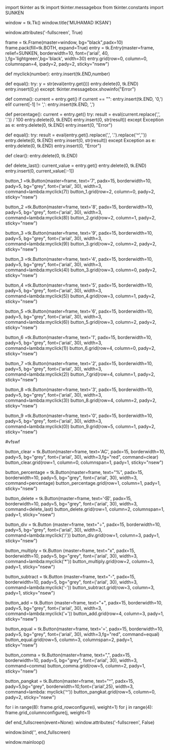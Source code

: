 import tkinter as tk
import tkinter.messagebox 
from tkinter.constants import SUNKEN

window = tk.Tk()
window.title('MUHAMAD IKSAN')

window.attributes('-fullscreen', True)

frame = tk.Frame(master=window, bg="black",padx=10)
frame.pack(fill=tk.BOTH, expand=True)
entry = tk.Entry(master=frame, relief=SUNKEN,
 borderwidth=10, font=('arial', 40, ),fg='lightgreen',bg='black', width=30)
entry.grid(row=0, column=0, columnspan=4, ipady=2, pady=2, sticky="nsew")

def myclick(number):
    entry.insert(tk.END,number)

def equal():
    try:
        y = str(eval(entry.get()))
        entry.delete(0, tk.END)
        entry.insert(0,y)
    except:
        tkinter.messagebox.showinfo("Error")

def comma():
    current = entry.get()
    if current == "":
        entry.insert(tk.END, '0,')
    elif current[-1] != ',':
        entry.insert(tk.END, ',')

def percentage():
    current = entry.get()
    try:
        result = eval(current.replace(',', '.')) / 100
        entry.delete(0, tk.END)
        entry.insert(0, str(result))
    except Exception as e:
        entry.delete(0, tk.END)
        entry.insert(0, "Error")

def equal():
    try:
        result = eval(entry.get().replace(',', '.').replace('^',''))
        entry.delete(0, tk.END)
        entry.insert(0, str(result))
    except Exception as e:
        entry.delete(0, tk.END)
        entry.insert(0, "Error")

def clear():
    entry.delete(0, tk.END)

def delete_last():
    current_value = entry.get()
    entry.delete(0, tk.END)
    entry.insert(0, current_value[:-1])


button_1 =tk.Button(master=frame, text='7', padx=15, borderwidth=10, pady=5, bg="grey", font=('arial', 30), width=3,
 command=lambda:myclick(7))
button_1.grid(row=2, column=0, pady=2, sticky="nsew")

button_2 =tk.Button(master=frame, text='8', padx=15, borderwidth=10, pady=5, bg="grey", font=('arial', 30), width=3,
 command=lambda:myclick(8))
button_2.grid(row=2, column=1, pady=2, sticky="nsew")

button_3 =tk.Button(master=frame, text='9', padx=15, borderwidth=10, pady=5, bg="grey", font=('arial', 30), width=3,
 command=lambda:myclick(9))
button_3.grid(row=2, column=2, pady=2, sticky="nsew")

button_3 =tk.Button(master=frame, text='4', padx=15, borderwidth=10, pady=5, bg="grey", font=('arial', 30), width=3,
 command=lambda:myclick(4))
button_3.grid(row=3, column=0, pady=2, sticky="nsew")

button_4 =tk.Button(master=frame, text='5', padx=15, borderwidth=10, pady=5, bg="grey", font=('arial', 30), width=3,
 command=lambda:myclick(5))
button_4.grid(row=3, column=1, pady=2, sticky="nsew")

button_5 =tk.Button(master=frame, text='6', padx=15, borderwidth=10, pady=5, bg="grey", font=('arial', 30), width=3,
 command=lambda:myclick(6))
button_5.grid(row=3, column=2, pady=2, sticky="nsew")

button_6 =tk.Button(master=frame, text='1', padx=15, borderwidth=10, pady=5, bg="grey", font=('arial', 30), width=3,
 command=lambda:myclick(1))
button_6.grid(row=4, column=0, pady=2, sticky="nsew")

button_7 =tk.Button(master=frame, text='2', padx=15, borderwidth=10, pady=5, bg="grey", font=('arial', 30), width=3,
 command=lambda:myclick(2))
button_7.grid(row=4, column=1, pady=2, sticky="nsew")

button_8 =tk.Button(master=frame, text='3', padx=15, borderwidth=10, pady=5, bg="grey", font=('arial', 30), width=3,
 command=lambda:myclick(3))
button_8.grid(row=4, column=2, pady=2, sticky="nsew")

button_9 =tk.Button(master=frame, text='0', padx=15, borderwidth=10, pady=5, bg="grey", font=('arial', 30), width=3,
 command=lambda:myclick(0))
button_9.grid(row=5, column=1, pady=2, sticky="nsew")

#vfswf

button_clear = tk.Button(master=frame, text='AC', padx=15, borderwidth=10, pady=5, bg="grey", font=('arial', 30), width=3,fg="red",
 command=clear)
button_clear.grid(row=1, column=0, columnspan=1, pady=1, sticky="nsew")

button_percentage = tk.Button(master=frame, text="%", padx=15, borderwidth=10, pady=5, bg="grey", font=('arial', 30), width=3,
 command=percentage)
button_percentage.grid(row=1, column=1, pady=1, sticky="nsew")

button_delete = tk.Button(master=frame, text='⌫', padx=15, borderwidth=10, pady=5, bg="grey", font=('arial', 30), width=3,
 command=delete_last)
button_delete.grid(row=1, column=2, columnspan=1, pady=1, sticky="nsew")

button_div = tk.Button (master=frame, text="÷", padx=15, borderwidth=10, pady=5, bg="grey", font=('arial', 30), width=3,
 command=lambda:myclick('/'))
button_div.grid(row=1, column=3, pady=1, sticky="nsew")

button_multiply = tk.Button (master=frame, text="x", padx=15, borderwidth=10, pady=5, bg="grey", font=('arial', 30), width=3,
 command=lambda:myclick('*'))
button_multiply.grid(row=2, column=3, pady=1, sticky="nsew")

button_subtract = tk.Button (master=frame, text="-", padx=15, borderwidth=10, pady=5, bg="grey", font=('arial', 30), width=3,
 command=lambda:myclick('-'))
button_subtract.grid(row=3, column=3, pady=1, sticky="nsew")

button_add = tk.Button (master=frame, text="+", padx=15, borderwidth=10, pady=5, bg="grey", font=('arial', 30), width=3,
 command=lambda:myclick('+'))
button_add.grid(row=4, column=3, pady=1, sticky="nsew")

button_equal = tk.Button(master=frame, text='=', padx=15, borderwidth=10, pady=5, bg="grey", font=('arial', 30), width=3,fg="red",
 command=equal)
button_equal.grid(row=5, column=3, columnspan=2, pady=1, sticky="nsew")

button_comma = tk.Button(master=frame, text=",", padx=15, borderwidth=10, pady=5, bg="grey", font=('arial', 30), width=3,
 command=comma)
button_comma.grid(row=5, column=2, pady=1, sticky="nsew")

button_pangkat = tk.Button(master=frame, text="^", padx=15, pady=5,bg="grey", borderwidth=10,font=('arial',25), width=3,
 command=lambda: myclick('^'))
button_pangkat.grid(row=5, column=0, pady=2, sticky="nsew")


for i in range(8):
    frame.grid_rowconfigure(i, weight=1)
for j in range(4):
    frame.grid_columnconfigure(j, weight=1)


def end_fullscreen(event=None):
    window.attributes('-fullscreen', False)


window.bind('<Escape>', end_fullscreen)

window.mainloop()
